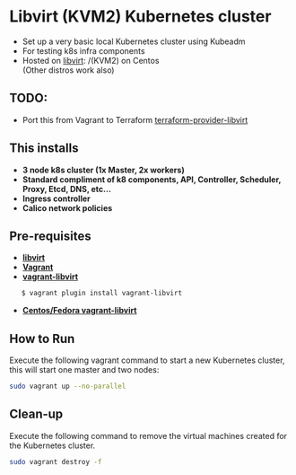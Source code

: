 # Libvirt (KVM2) Kubernetes cluster

- Set up a very basic local Kubernetes cluster using Kubeadm
- For testing k8s infra components
- Hosted on [libvirt](https://libvirt.org/): /(KVM2) on Centos     
    (Other distros work also)     
    
## TODO:
-   Port this from Vagrant to Terraform
[terraform-provider-libvirt](https://github.com/dmacvicar/terraform-provider-libvirt/tree/master/examples/v0.12/coreos)     

## This installs
 * **3 node k8s cluster (1x Master, 2x workers)**
 * **Standard compliment of k8 components, API, Controller, Scheduler, Proxy, Etcd, DNS, etc...**
 * **Ingress controller**
 * **Calico network policies**

## Pre-requisites

 * **[libvirt](https://wiki.centos.org/HowTos/KVM)**
 * **[Vagrant](https://www.vagrantup.com)**
 * **[vagrant-libvirt](https://github.com/vagrant-libvirt/vagrant-libvirt)**
 ```sh
    $ vagrant plugin install vagrant-libvirt
```
* **[Centos/Fedora vagrant-libvirt](https://developer.fedoraproject.org/tools/vagrant/vagrant-libvirt.html)**

## How to Run

Execute the following vagrant command to start a new Kubernetes cluster, this will start one master and two nodes:

```sh
sudo vagrant up --no-parallel
```

## Clean-up

Execute the following command to remove the virtual machines created for the Kubernetes cluster.

```sh
sudo vagrant destroy -f
```
